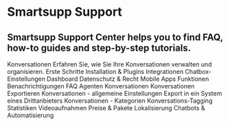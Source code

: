 # Smartsupp Support
## Smartsupp Support Center helps you to find FAQ, how-to guides and step-by-step tutorials.
Konversationen 
Erfahren Sie, wie Sie Ihre Konversationen verwalten und organisieren. 
Erste Schritte 
Installation & Plugins 
Integrationen 
Chatbox-Einstellungen 
Dashboard 
Datenschutz & Recht 
Mobile Apps 
Funktionen 
Benachrichtigungen 
FAQ 
Agenten 
Konversationen 
Konversationen Exportieren 
Konversationen - allgemeine Einstellungen 
Export in ein System eines Drittanbieters 
Konversationen - Kategorien 
Konversations-Tagging 
Statistiken 
Videoaufnahmen 
Preise & Pakete 
Lokalisierung 
Chatbots & Automatisierung

